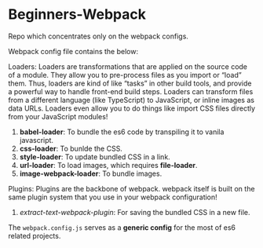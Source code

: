 # Beginners-Webpack
Repo which concentrates only on the webpack configs.

Webpack config file contains the below: 

Loaders: Loaders are transformations that are applied on the source code of a module. They allow you to pre-process files as you import or “load” them. Thus, loaders are kind of like “tasks” in other build tools, and provide a powerful way to handle front-end build steps. Loaders can transform files from a different language (like TypeScript) to JavaScript, or inline images as data URLs. Loaders even allow you to do things like import CSS files directly from your JavaScript modules!

1. **babel-loader**: To bundle the es6 code by transpiling it to vanila javascript.
2. **css-loader**: To bunlde the CSS.
3. **style-loader**: To update bundled CSS in a link.
4. **url-loader**: To load images, which requires **file-loader**.
5. **image-webpack-loader**: To bundle images.

Plugins: Plugins are the backbone of webpack. webpack itself is built on the same plugin system that you use in your webpack configuration!

1. *extract-text-webpack-plugin*: For saving the bundled CSS in a new file.

The `webpack.config.js` serves as a **generic config** for the most of es6 related projects. 
